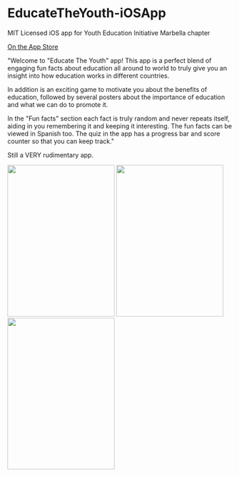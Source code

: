 # EducateTheYouth-iOSApp
MIT Licensed iOS app for Youth Education Initiative Marbella chapter

[On the App Store](https://apps.apple.com/us/app/educate-the-youth/id1541544307?ign-mpt=uo%3D2)


"Welcome to "Educate The Youth" app! This app is a perfect blend of engaging fun facts about education all around to world to truly give you an insight into how education works in different countries. 

In addition is an exciting game to motivate you about the benefits of education, followed by several posters about the importance of education and what we can do to promote it.

In the "Fun facts" section each fact is truly random and never repeats itself, aiding in you remembering it and keeping it interesting. The fun facts can be viewed in Spanish too. The quiz in the app has a progress bar and score counter so that you can keep track."

Still a VERY rudimentary app. 





<img src="https://i.ibb.co/bWSMkDF/Simulator-Screen-Shot-i-Phone-11-Pro-Max-2020-11-24-at-23-37-15.png" width="240" height="340">
<img src="https://i.ibb.co/2jLbXsj/Simulator-Screen-Shot-i-Phone-11-Pro-Max-2020-11-22-at-22-09-59.png" width="240" height="340">
<img src="https://i.ibb.co/ggtP64k/Simulator-Screen-Shot-i-Phone-11-Pro-Max-2020-11-22-at-22-10-27.png" width="240" height="340">
